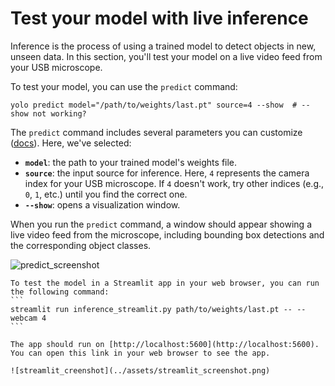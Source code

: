 # Test your model with live inference

Inference is the process of using a trained model to detect objects in new, unseen data. In this section, you'll test your model on a live video feed from your USB microscope.

To test your model, you can use the `predict` command:

```
yolo predict model="/path/to/weights/last.pt" source=4 --show  # --show not working?
```

The `predict` command includes several parameters you can customize ([docs](https://docs.ultralytics.com/modes/predict/)). Here, we've selected:

- **`model`**: the path to your trained model's weights file.
- **`source`**: the input source for inference. Here, `4` represents the camera index for your USB microscope. If `4` doesn't work, try other indices (e.g., `0`, `1`, etc.) until you find the correct one.
- **`--show`**: opens a visualization window.

When you run the `predict` command, a window should appear showing a live video feed from the microscope, including bounding box detections and the corresponding object classes.

![predict_screenshot](../assets/predict_screenshot.gif)

````{admonition} (Optional) Live inference with Streamlit
To test the model in a Streamlit app in your web browser, you can run the following command:
```
streamlit run inference_streamlit.py path/to/weights/last.pt -- --webcam 4
```

The app should run on [http://localhost:5600](http://localhost:5600). You can open this link in your web browser to see the app.

![streamlit_creenshot](../assets/streamlit_screenshot.png)
````

